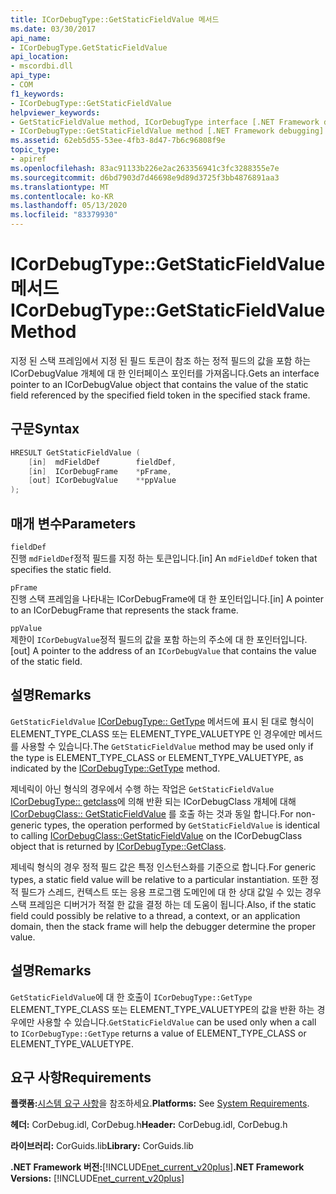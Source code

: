 ```yaml
---
title: ICorDebugType::GetStaticFieldValue 메서드
ms.date: 03/30/2017
api_name:
- ICorDebugType.GetStaticFieldValue
api_location:
- mscordbi.dll
api_type:
- COM
f1_keywords:
- ICorDebugType::GetStaticFieldValue
helpviewer_keywords:
- GetStaticFieldValue method, ICorDebugType interface [.NET Framework debugging]
- ICorDebugType::GetStaticFieldValue method [.NET Framework debugging]
ms.assetid: 62eb5d55-53ee-4fb3-8d47-7b6c96808f9e
topic_type:
- apiref
ms.openlocfilehash: 83ac91133b226e2ac263356941c3fc3288355e7e
ms.sourcegitcommit: d6bd7903d7d46698e9d89d3725f3bb4876891aa3
ms.translationtype: MT
ms.contentlocale: ko-KR
ms.lasthandoff: 05/13/2020
ms.locfileid: "83379930"
---
```

# <a name="icordebugtypegetstaticfieldvalue-method"></a><span data-ttu-id="a077d-102">ICorDebugType::GetStaticFieldValue 메서드</span><span class="sxs-lookup"><span data-stu-id="a077d-102">ICorDebugType::GetStaticFieldValue Method</span></span>
<span data-ttu-id="a077d-103">지정 된 스택 프레임에서 지정 된 필드 토큰이 참조 하는 정적 필드의 값을 포함 하는 ICorDebugValue 개체에 대 한 인터페이스 포인터를 가져옵니다.</span><span class="sxs-lookup"><span data-stu-id="a077d-103">Gets an interface pointer to an ICorDebugValue object that contains the value of the static field referenced by the specified field token in the specified stack frame.</span></span>  
  
## <a name="syntax"></a><span data-ttu-id="a077d-104">구문</span><span class="sxs-lookup"><span data-stu-id="a077d-104">Syntax</span></span>  
  
```cpp  
HRESULT GetStaticFieldValue (  
    [in]  mdFieldDef        fieldDef,  
    [in]  ICorDebugFrame    *pFrame,  
    [out] ICorDebugValue    **ppValue  
);  
```  
  
## <a name="parameters"></a><span data-ttu-id="a077d-105">매개 변수</span><span class="sxs-lookup"><span data-stu-id="a077d-105">Parameters</span></span>  
 `fieldDef`  
 <span data-ttu-id="a077d-106">진행 `mdFieldDef`정적 필드를 지정 하는 토큰입니다.</span><span class="sxs-lookup"><span data-stu-id="a077d-106">[in] An `mdFieldDef` token that specifies the static field.</span></span>  
  
 `pFrame`  
 <span data-ttu-id="a077d-107">진행 스택 프레임을 나타내는 ICorDebugFrame에 대 한 포인터입니다.</span><span class="sxs-lookup"><span data-stu-id="a077d-107">[in] A pointer to an ICorDebugFrame that represents the stack frame.</span></span>  
  
 `ppValue`  
 <span data-ttu-id="a077d-108">제한이 `ICorDebugValue`정적 필드의 값을 포함 하는의 주소에 대 한 포인터입니다.</span><span class="sxs-lookup"><span data-stu-id="a077d-108">[out] A pointer to the address of an `ICorDebugValue` that contains the value of the static field.</span></span>  
  
## <a name="remarks"></a><span data-ttu-id="a077d-109">설명</span><span class="sxs-lookup"><span data-stu-id="a077d-109">Remarks</span></span>  
 <span data-ttu-id="a077d-110">`GetStaticFieldValue` [ICorDebugType:: GetType](icordebugtype-gettype-method.md) 메서드에 표시 된 대로 형식이 ELEMENT_TYPE_CLASS 또는 ELEMENT_TYPE_VALUETYPE 인 경우에만 메서드를 사용할 수 있습니다.</span><span class="sxs-lookup"><span data-stu-id="a077d-110">The `GetStaticFieldValue` method may be used only if the type is ELEMENT_TYPE_CLASS or ELEMENT_TYPE_VALUETYPE, as indicated by the [ICorDebugType::GetType](icordebugtype-gettype-method.md) method.</span></span>  
  
 <span data-ttu-id="a077d-111">제네릭이 아닌 형식의 경우에서 수행 하는 작업은 `GetStaticFieldValue` [ICorDebugType:: getclass](icordebugtype-getclass-method.md)에 의해 반환 되는 ICorDebugClass 개체에 대해 [ICorDebugClass:: GetStaticFieldValue](icordebugclass-getstaticfieldvalue-method.md) 를 호출 하는 것과 동일 합니다.</span><span class="sxs-lookup"><span data-stu-id="a077d-111">For non-generic types, the operation performed by `GetStaticFieldValue` is identical to calling [ICorDebugClass::GetStaticFieldValue](icordebugclass-getstaticfieldvalue-method.md) on the ICorDebugClass object that is returned by [ICorDebugType::GetClass](icordebugtype-getclass-method.md).</span></span>  
  
 <span data-ttu-id="a077d-112">제네릭 형식의 경우 정적 필드 값은 특정 인스턴스화를 기준으로 합니다.</span><span class="sxs-lookup"><span data-stu-id="a077d-112">For generic types, a static field value will be relative to a particular instantiation.</span></span> <span data-ttu-id="a077d-113">또한 정적 필드가 스레드, 컨텍스트 또는 응용 프로그램 도메인에 대 한 상대 값일 수 있는 경우 스택 프레임은 디버거가 적절 한 값을 결정 하는 데 도움이 됩니다.</span><span class="sxs-lookup"><span data-stu-id="a077d-113">Also, if the static field could possibly be relative to a thread, a context, or an application domain, then the stack frame will help the debugger determine the proper value.</span></span>  
  
## <a name="remarks"></a><span data-ttu-id="a077d-114">설명</span><span class="sxs-lookup"><span data-stu-id="a077d-114">Remarks</span></span>  
 <span data-ttu-id="a077d-115">`GetStaticFieldValue`에 대 한 호출이 `ICorDebugType::GetType` ELEMENT_TYPE_CLASS 또는 ELEMENT_TYPE_VALUETYPE의 값을 반환 하는 경우에만 사용할 수 있습니다.</span><span class="sxs-lookup"><span data-stu-id="a077d-115">`GetStaticFieldValue` can be used only when a call to `ICorDebugType::GetType` returns a value of ELEMENT_TYPE_CLASS or ELEMENT_TYPE_VALUETYPE.</span></span>  
  
## <a name="requirements"></a><span data-ttu-id="a077d-116">요구 사항</span><span class="sxs-lookup"><span data-stu-id="a077d-116">Requirements</span></span>  
 <span data-ttu-id="a077d-117">**플랫폼:**[시스템 요구 사항](../../get-started/system-requirements.md)을 참조하세요.</span><span class="sxs-lookup"><span data-stu-id="a077d-117">**Platforms:** See [System Requirements](../../get-started/system-requirements.md).</span></span>  
  
 <span data-ttu-id="a077d-118">**헤더:** CorDebug.idl, CorDebug.h</span><span class="sxs-lookup"><span data-stu-id="a077d-118">**Header:** CorDebug.idl, CorDebug.h</span></span>  
  
 <span data-ttu-id="a077d-119">**라이브러리:** CorGuids.lib</span><span class="sxs-lookup"><span data-stu-id="a077d-119">**Library:** CorGuids.lib</span></span>  
  
 <span data-ttu-id="a077d-120">**.NET Framework 버전:**[!INCLUDE[net_current_v20plus](../../../../includes/net-current-v20plus-md.md)]</span><span class="sxs-lookup"><span data-stu-id="a077d-120">**.NET Framework Versions:** [!INCLUDE[net_current_v20plus](../../../../includes/net-current-v20plus-md.md)]</span></span>
